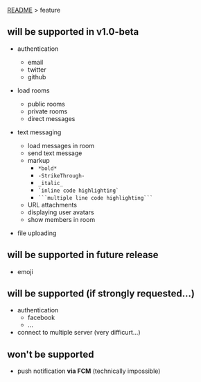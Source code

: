 [README](README.md) > feature

## will be supported in v1.0-beta

* authentication
    * email
    * twitter
    * github

* load rooms
    * public rooms
    * private rooms
    * direct messages

* text messaging
    * load messages in room
    * send text message
    * markup
        * ` *bold* `
        * ` -StrikeThrough- `
        * ` _italic_ `
        * `` `inline code highlighting` ``
        * ```` ```multiple line code highlighting``` ````
    * URL attachments
    * displaying user avatars
    * show members in room

* file uploading

## will be supported in future release

* emoji

## will be supported (if strongly requested...)

* authentication
    * facebook
    * ...
* connect to multiple server (very difficurt...)

## won't be supported

* push notification **via FCM** (technically impossible)

